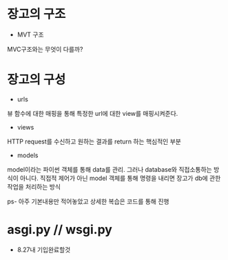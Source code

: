 # 장고의 구조

- MVT 구조

MVC구조와는 무엇이 다를까?



# 장고의 구성

- urls

뷰 함수에 대한 매핑을 통해 특정한 url에 대한 view를 매핑시켜준다.

- views

HTTP request를 수신하고 원하는 결과를 return 하는 핵심적인 부분

- models

model이라는 파이썬 객체를 통해 data를 관리. 그러나 database와 직접소통하는 방식이 아니다.
직접적 제어가 아닌 model 객체를 통해 명령을 내리면 장고가 db에 관한 작업을 처리하는 방식

ps- 아주 기본내용만 적어놓았고 상세한 복습은 코드를 통해 진행

# asgi.py // wsgi.py

- 8.27내 기입완료할것